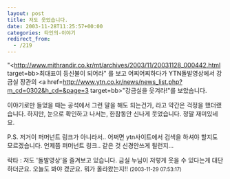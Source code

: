 ```yaml
---
layout: post
title: 저도 웃었습니다.
date: 2003-11-28T11:25:57+00:00
categories: 타인의-이야기
redirect_from:
  - /219
---
```


"<http://www.mithrandir.co.kr/mt/archives/2003/11/20031128_000442.html target=bb>최대표여 등신불이 되어라</a>" 를 보고 어찌어찌하다가 YTN돌발영상에서 강금실 장관의 <a href=http://www.ytn.co.kr/news/news_list.php?m_cd=0302&h_cd=&page=3 target=bb>"강금실을 웃겨라!"</a>를 보았습니다.

이야기로만 들었을 때는 공석에서 그런 말을 해도 되는건가, 라고 약간은 걱정을 했더랬습니다. 하지만, 눈으로 확인하고 나서는, 한참동안 신나게 웃었습니다. 정말 재미있네요.

P.S. 저거이 퍼머넌트 링크가 아니라서.. 어쩌면 ytn사이트에서 검색을 하셔야 할지도 모르겠습니다. 언제쯤 퍼머넌트 링크.. 같은 것 신경안쓰게 될런지...
<div id=comments>
<div class=comment>
<!--- cmt:477 --->
<!--- mail: --->
<!--- parent:0 --->
락타 : 
저도 '돌발영상'을 즐겨보고 있습니다.
금실 누님이 저렇게 웃을 수 있다는게 대단하더군요.
오늘도 봐야 겠군요. 뭐가 올라왔는지!!
 <small>(2003-11-29 07:53:17)</small>
</div>
</div>

